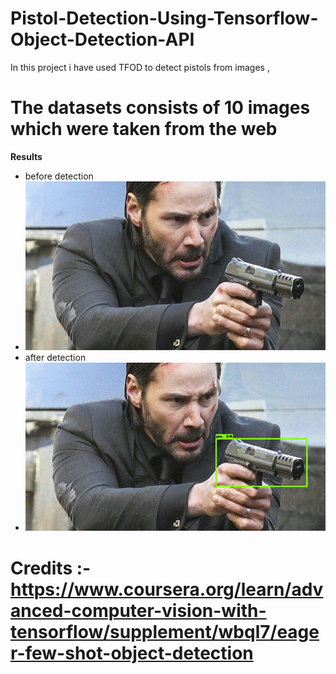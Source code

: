 # Pistol-Detection-Using-Tensorflow-Object-Detection-API
In this project i have used TFOD to detect pistols from images ,

# The datasets consists of 10 images which were taken from the web

**Results**
* before detection
* ![](https://github.com/gamenerd457/Pistol-Detection-Using-Tensorflow-Object-Detection-API/blob/master/gun11.jpg)
* after detection
* ![](https://github.com/gamenerd457/Pistol-Detection-Using-Tensorflow-Object-Detection-API/blob/master/test_image1.jpg)


# Credits :- https://www.coursera.org/learn/advanced-computer-vision-with-tensorflow/supplement/wbql7/eager-few-shot-object-detection 
